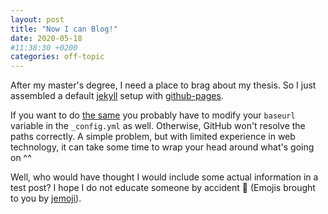 ```yaml
---
layout: post
title: "Now I can Blog!"
date: 2020-05-18 
#11:38:30 +0200
categories: off-topic
---
```


After my master's degree, I need a place to brag about my thesis. So I just assembled a default [jekyll](https://jekyllrb.com/) setup with [github-pages](https://pages.github.com/).

If you want to do [the same](https://help.github.com/en/github/working-with-github-pages/setting-up-a-github-pages-site-with-jekyll) you probably have to modify your ``baseurl`` variable in the ``_config.yml`` as well. 
Otherwise, GitHub won't resolve the paths correctly. A simple problem, but with limited experience in web technology, it can take some time to wrap your head around what's going on ^^

Well, who would have thought I would include some actual information in a test post? I hope I do not educate someone by accident :grimacing: (Emojis brought to you by [jemoji](https://github.com/jekyll/jemoji)).
